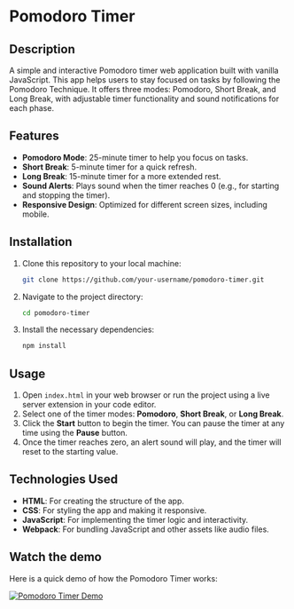 # Pomodoro Timer

## Description

A simple and interactive Pomodoro timer web application built with vanilla JavaScript. This app helps users to stay focused on tasks by following the Pomodoro Technique. It offers three modes: Pomodoro, Short Break, and Long Break, with adjustable timer functionality and sound notifications for each phase.

## Features

- **Pomodoro Mode**: 25-minute timer to help you focus on tasks.
- **Short Break**: 5-minute timer for a quick refresh.
- **Long Break**: 15-minute timer for a more extended rest.
- **Sound Alerts**: Plays sound when the timer reaches 0 (e.g., for starting and stopping the timer).
- **Responsive Design**: Optimized for different screen sizes, including mobile.

## Installation

1. Clone this repository to your local machine:
    ```bash
    git clone https://github.com/your-username/pomodoro-timer.git
    ```

2. Navigate to the project directory:
    ```bash
    cd pomodoro-timer
    ```

3. Install the necessary dependencies:
    ```bash
    npm install
    ```

## Usage

1. Open `index.html` in your web browser or run the project using a live server extension in your code editor.
2. Select one of the timer modes: **Pomodoro**, **Short Break**, or **Long Break**.
3. Click the **Start** button to begin the timer. You can pause the timer at any time using the **Pause** button.
4. Once the timer reaches zero, an alert sound will play, and the timer will reset to the starting value.

## Technologies Used

- **HTML**: For creating the structure of the app.
- **CSS**: For styling the app and making it responsive.
- **JavaScript**: For implementing the timer logic and interactivity.
- **Webpack**: For bundling JavaScript and other assets like audio files.

## Watch the demo

Here is a quick demo of how the Pomodoro Timer works:

[![Pomodoro Timer Demo](https://cdn.loom.com/sessions/thumbnails/f6958fd7349b45d59a2cc2d5edcc8c4c-with-thumbnail.jpg)](https://www.loom.com/share/f6958fd7349b45d59a2cc2d5edcc8c4c)


